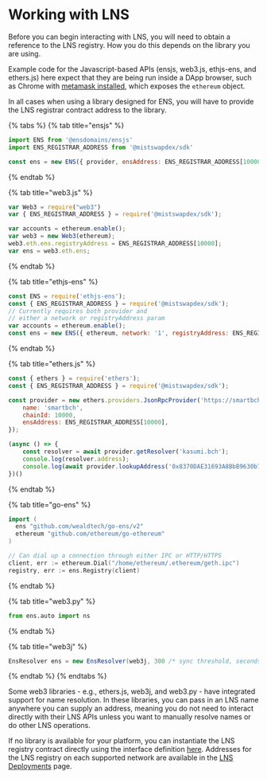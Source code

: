 # Working with LNS

Before you can begin interacting with LNS, you will need to obtain a reference to the LNS registry. How you do this depends on the library you are using.

Example code for the Javascript-based APIs \(ensjs, web3.js, ethjs-ens, and ethers.js\) here expect that they are being run inside a DApp browser, such as Chrome with [metamask installed](https://metamask.github.io/metamask-docs/Main_Concepts/Getting_Started), which exposes the `ethereum` object.

In all cases when using a library designed for ENS, you will have to provide the LNS registrar contract address to the library.

{% tabs %}
{% tab title="ensjs" %}
```javascript
import ENS from '@ensdomains/ensjs'
import ENS_REGISTRAR_ADDRESS from '@mistswapdex/sdk'

const ens = new ENS({ provider, ensAddress: ENS_REGISTRAR_ADDRESS[10000] })
```
{% endtab %}

{% tab title="web3.js" %}
```javascript
var Web3 = require("web3")
var { ENS_REGISTRAR_ADDRESS } = require('@mistswapdex/sdk');

var accounts = ethereum.enable();
var web3 = new Web3(ethereum);
web3.eth.ens.registryAddress = ENS_REGISTRAR_ADDRESS[10000];
var ens = web3.eth.ens;

```
{% endtab %}

{% tab title="ethjs-ens" %}
```javascript
const ENS = require('ethjs-ens');
const { ENS_REGISTRAR_ADDRESS } = require('@mistswapdex/sdk');
// Currently requires both provider and
// either a network or registryAddress param
var accounts = ethereum.enable();
const ens = new ENS({ ethereum, network: '1', registryAddress: ENS_REGISTRAR_ADDRESS[10000] });
```
{% endtab %}

{% tab title="ethers.js" %}
```javascript
const { ethers } = require('ethers');
const { ENS_REGISTRAR_ADDRESS } = require('@mistswapdex/sdk');

const provider = new ethers.providers.JsonRpcProvider('https://smartbch.fountainhead.cash/mainnet', {
    name: 'smartbch',
    chainId: 10000,
    ensAddress: ENS_REGISTRAR_ADDRESS[10000],
});

(async () => {
    const resolver = await provider.getResolver('kasumi.bch');
    console.log(resolver.address);
    console.log(await provider.lookupAddress('0x8370DAE31693A8BbB9630b7052de52aCBcEC7525'));
})()
```
{% endtab %}

{% tab title="go-ens" %}
```go
import (
  ens "github.com/wealdtech/go-ens/v2"
  ethereum "github.com/ethereum/go-ethereum"
)

// Can dial up a connection through either IPC or HTTP/HTTPS
client, err := ethereum.Dial("/home/ethereum/.ethereum/geth.ipc")
registry, err := ens.Registry(client)
```
{% endtab %}

{% tab title="web3.py" %}
```python
from ens.auto import ns
```
{% endtab %}

{% tab title="web3j" %}
```java
EnsResolver ens = new EnsResolver(web3j, 300 /* sync threshold, seconds */);
```
{% endtab %}
{% endtabs %}

Some web3 libraries - e.g., ethers.js, web3j, and web3.py - have integrated support for name resolution. In these libraries, you can pass in an LNS name anywhere you can supply an address, meaning you do not need to interact directly with their LNS APIs unless you want to manually resolve names or do other LNS operations.

If no library is available for your platform, you can instantiate the LNS registry contract directly using the interface definition [here](https://github.com/ensdomains/ens/blob/master/contracts/ENS.sol). Addresses for the LNS registry on each supported network are available in the [LNS Deployments](../lns-deployments.md) page.

